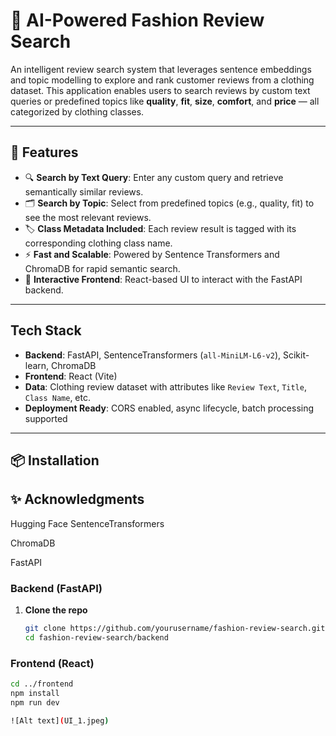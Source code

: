 # 👗 AI-Powered Fashion Review Search

An intelligent review search system that leverages sentence embeddings and topic modelling to explore and rank customer reviews from a clothing dataset. This application enables users to search reviews by custom text queries or predefined topics like **quality**, **fit**, **size**, **comfort**, and **price** — all categorized by clothing classes.

---

## 🚀 Features

- 🔍 **Search by Text Query**: Enter any custom query and retrieve semantically similar reviews.
- 🗂️ **Search by Topic**: Select from predefined topics (e.g., quality, fit) to see the most relevant reviews.
- 🏷️ **Class Metadata Included**: Each review result is tagged with its corresponding clothing class name.
- ⚡ **Fast and Scalable**: Powered by Sentence Transformers and ChromaDB for rapid semantic search.
- 🔧 **Interactive Frontend**: React-based UI to interact with the FastAPI backend.

---

##  Tech Stack

- **Backend**: FastAPI, SentenceTransformers (`all-MiniLM-L6-v2`), Scikit-learn, ChromaDB
- **Frontend**: React (Vite)
- **Data**: Clothing review dataset with attributes like `Review Text`, `Title`, `Class Name`, etc.
- **Deployment Ready**: CORS enabled, async lifecycle, batch processing supported

---

## 📦 Installation

## ✨ Acknowledgments
Hugging Face SentenceTransformers

ChromaDB

FastAPI

### Backend (FastAPI)

1. **Clone the repo**
   ```bash
   git clone https://github.com/yourusername/fashion-review-search.git
   cd fashion-review-search/backend

### Frontend (React)
```bash
cd ../frontend
npm install
npm run dev

![Alt text](UI_1.jpeg)

